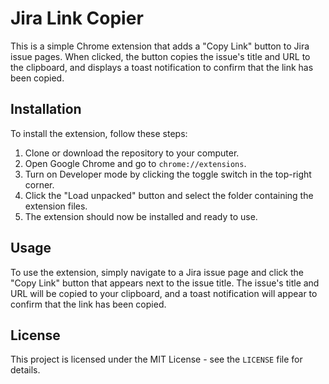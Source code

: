 # Jira Link Copier

This is a simple Chrome extension that adds a "Copy Link" button to Jira issue pages. When clicked, the button copies the issue's title and URL to the clipboard, and displays a toast notification to confirm that the link has been copied.

## Installation

To install the extension, follow these steps:

1. Clone or download the repository to your computer.
2. Open Google Chrome and go to `chrome://extensions`.
3. Turn on Developer mode by clicking the toggle switch in the top-right corner.
4. Click the "Load unpacked" button and select the folder containing the extension files.
5. The extension should now be installed and ready to use.

## Usage

To use the extension, simply navigate to a Jira issue page and click the "Copy Link" button that appears next to the issue title. The issue's title and URL will be copied to your clipboard, and a toast notification will appear to confirm that the link has been copied.

## License

This project is licensed under the MIT License - see the `LICENSE` file for details.
